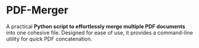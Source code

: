 # PDF-Merger
A practical **Python script to effortlessly merge multiple PDF documents** into one cohesive file. Designed for ease of use, it provides a command-line utility for quick PDF concatenation.
